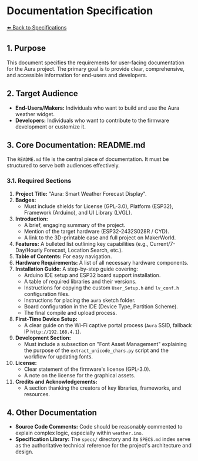 # Documentation Specification

[⬅️ Back to Specifications](../SPECS.md)

## 1. Purpose

This document specifies the requirements for user-facing documentation for the Aura project. The primary goal is to provide clear, comprehensive, and accessible information for end-users and developers.

## 2. Target Audience

-   **End-Users/Makers:** Individuals who want to build and use the Aura weather widget.
-   **Developers:** Individuals who want to contribute to the firmware development or customize it.

## 3. Core Documentation: README.md

The `README.md` file is the central piece of documentation. It must be structured to serve both audiences effectively.

### 3.1. Required Sections

1.  **Project Title:** "Aura: Smart Weather Forecast Display".
2.  **Badges:**
    -   Must include shields for License (GPL-3.0), Platform (ESP32), Framework (Arduino), and UI Library (LVGL).
3.  **Introduction:**
    -   A brief, engaging summary of the project.
    -   Mention of the target hardware (ESP32-2432S028R / CYD).
    -   A link to the 3D-printable case and full project on MakerWorld.
4.  **Features:** A bulleted list outlining key capabilities (e.g., Current/7-Day/Hourly Forecast, Location Search, etc.).
5.  **Table of Contents:** For easy navigation.
6.  **Hardware Requirements:** A list of all necessary hardware components.
7.  **Installation Guide:** A step-by-step guide covering:
    -   Arduino IDE setup and ESP32 board support installation.
    -   A table of required libraries and their versions.
    -   Instructions for copying the custom `User_Setup.h` and `lv_conf.h` configuration files.
    -   Instructions for placing the `aura` sketch folder.
    -   Board configuration in the IDE (Device Type, Partition Scheme).
    -   The final compile and upload process.
8.  **First-Time Device Setup:**
    -   A clear guide on the Wi-Fi captive portal process (`Aura` SSID, fallback IP `http://192.168.4.1`).
9.  **Development Section:**
    -   Must include a subsection on "Font Asset Management" explaining the purpose of the `extract_unicode_chars.py` script and the workflow for updating fonts.
10. **License:**
    -   Clear statement of the firmware's license (GPL-3.0).
    -   A note on the license for the graphical assets.
11. **Credits and Acknowledgements:**
    -   A section thanking the creators of key libraries, frameworks, and resources.

## 4. Other Documentation

-   **Source Code Comments:** Code should be reasonably commented to explain complex logic, especially within `weather.ino`.
-   **Specification Library:** The `specs/` directory and its `SPECS.md` index serve as the authoritative technical reference for the project's architecture and design. 